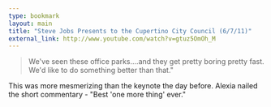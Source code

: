 ```yaml
---
type: bookmark
layout: main
title: "Steve Jobs Presents to the Cupertino City Council (6/7/11)"
external_link: http://www.youtube.com/watch?v=gtuz5OmOh_M
---
```

>We've seen these office parks....and they get pretty boring pretty fast. We'd like to do something better than that."

This was more mesmerizing than the keynote the day before. Alexia nailed the short commentary - "Best 'one more thing' ever."